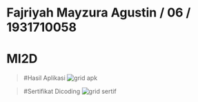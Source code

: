 # Fajriyah Mayzura Agustin / 06 / 1931710058
# MI2D

> #Hasil Aplikasi
![grid apk](https://user-images.githubusercontent.com/64762018/121865573-51d17700-cd28-11eb-835c-0d5c115a3231.jpeg)

> #Sertifikat Dicoding 
![grid sertif](https://user-images.githubusercontent.com/64762018/121866218-eb008d80-cd28-11eb-9661-bc8c6beb70fa.jpeg)
